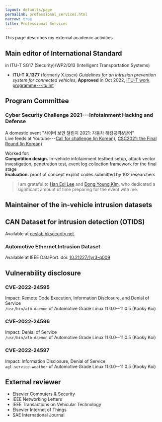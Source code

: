 ```yaml
---
layout: defaults/page
permalink: professional_services.html
narrow: true
title: Professional Services
---
```



This page describes my external academic activities.

## Main editor of International Standard

in ITU-T SG17 (Security)/WP2/Q13 (Intelligent Transportation Systems)

- **ITU-T X.1377** (formerly X.ipscv) *Guidelines for an intrusion prevention system for connected vehicles*, **Approved** in Oct 2022, [ITU-T work programme---itu.int](https://www.itu.int/itu-t/workprog/wp_item.aspx?isn=17983)

## Program Committee

### Cyber Security Challenge 2021---Infotainment Hacking and Defense

A domestic event "사이버 보안 챌린지 2021: 자동차 해킹공격&방어"  
Live feeds at Youtube---[Call for challenge (in Korean)](https://youtu.be/HS2PfBpwjU4), [CSC2021: the Final Round (in Korean)](https://youtu.be/E-ZTuWSg-JU) 

Worked for:  
**Competition design.** In-vehicle infotainment testbed setup, attack vector investigation, penetration test, event log collection framework for the final stage  
**Evaluation.** proof of concept exploit codes submitted by 102 researchers

> I am grateful to [Han Eol Lee](https://ocslab.hksecurity.net/people/alumni#h.e6zyi287f7yo) and [Dong Young Kim](https://ocslab.hksecurity.net/people/alumni#h.hneqmuev9owl), who dedicated a significant amount of time preparing for the event with me.

## Maintainer of the in-vehicle intrusion datasets
## CAN Dataset for intrusion detection (OTIDS)
Available at [ocslab.hksecurity.net](https://ocslab.hksecurity.net/Dataset/CAN-intrusion-dataset).

### Automotive Ethernet Intrusion Dataset
Available at IEEE DataPort. doi: [10.21227/1yr3-q009](https://dx.doi.org/10.21227/1yr3-q009)

## Vulnerability disclosure
### CVE-2022-24595
Impact: Remote Code Execution, Information Disclosure, and Denial of Service  
`/usr/bin/afb-daemon` of Automotive Grade Linux 11.0.0--11.0.5 (Kooky Koi)

### CVE-2022-24596
Impact: Denial of Service  
`/usr/bin/afb-daemon` of Automotive Grade Linux 11.0.0--11.0.5 (Kooky Koi)


### CVE-2022-24597
Impact: Information Disclosure, Denial of Service  
`agl-service-weather` of Automotive Grade Linux 11.0.0--11.0.5 (Kooky Koi)

## External reviewer

- Elsevier Computers & Security
- IEEE Networking Letters
- IEEE Transactions on Vehicular Technology
- Elsevier Internet of Things
- SAE International Journal